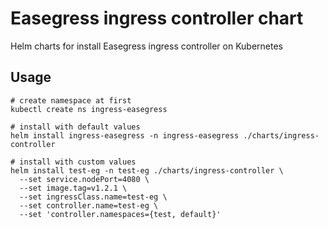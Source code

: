 # Easegress ingress controller chart

Helm charts for install Easegress ingress controller on Kubernetes

## Usage

```shell
# create namespace at first
kubectl create ns ingress-easegress

# install with default values
helm install ingress-easegress -n ingress-easegress ./charts/ingress-controller

# install with custom values
helm install test-eg -n test-eg ./charts/ingress-controller \
  --set service.nodePort=4080 \
  --set image.tag=v1.2.1 \
  --set ingressClass.name=test-eg \
  --set controller.name=test-eg \
  --set 'controller.namespaces={test, default}'
```
